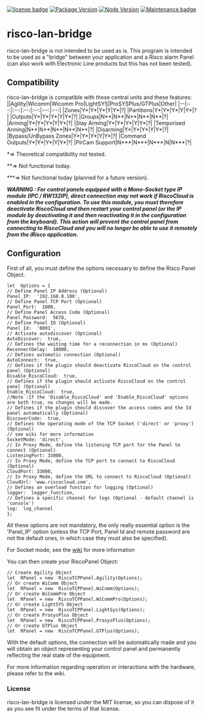 [![license badge](https://img.shields.io/badge/license-MIT-green.svg)](https://github.com/TJForc/risco-lan-bridge/blob/main/LICENSE)
[![Package Version](https://shields.io/npm/v/risco-lan-bridge/latest)](https://www.npmjs.com/package/risco-lan-bridge)
[![Node Version](https://shields.io/node/v/risco-lan-bridge)](https://www.npmjs.com/package/risco-lan-bridge)
[![Maintenance badge](https://shields.io/badge/maintenance-yes-green.svg)](https://github.com/TJForc/risco-lan-bridge/)



# risco-lan-bridge
risco-lan-bridge is not intended to be used as is.
This program is intended to be used as a "bridge" between your application and a Risco alarm Panel (can also work with Electronic Line products but this has not been tested).

## Compatibility
risco-lan-bridge is compatible with these central units and these features:
||Agility|Wicomm|Wicomm Pro|LightSYS|ProSYSPlus/GTPlus|Other|
|--|:--:|:--:|:--:|:--:|:--:|:--:|
|Zones|Y*|Y*|Y*|Y|Y*|?|
|Partitions|Y*|Y*|Y*|Y|Y*|?|
|Outputs|Y*|Y*|Y*|Y|Y*|?|
|Groups|N**|N**|N**|N**|N**|?|
|Arming|Y*|Y*|Y*|Y|Y*|?|
|Stay Arming|Y*|Y*|Y*|Y|Y*|?|
|Temporised Arming|N**|N**|N**|N**|N**|?|
|Disarming|Y*|Y*|Y*|Y|Y*|?|
|Bypass/UnBypass Zones|Y*|Y*|Y*|Y|Y*|?|
|Command Outputs|Y*|Y*|Y*|Y|Y*|?|
|PirCam Support|N***|N***|N***|N|N***|?|

*=> Theoretical compatibility not tested.

**=> Not functional today. 

***=> Not functional today (planned for a future version).

***WARNING : For control panels equipped with a Mono-Socket type IP module (IPC / RW132IP), direct connection may not work if RiscoCloud is enabled in the configuration.
To use this module, you must therefore deactivate RiscoCloud and then restart your control panel (or the IP module by deactivating it and then reactivating it in the configuration from the keyboard).
This action will prevent the control panel from connecting to RiscoCloud and you will no longer be able to use it remotely from the iRisco application.***


## Configuration
First of all, you must define the options necessary to define the Risco Panel Object.
```
let  Options = {
// Define Panel IP Address (Optional)
Panel_IP:  '192.168.0.100',
// Define Panel TCP Port (Optional)
Panel_Port:  1000,
// Define Panel Access Code (Optional)
Panel_Password:  5678,
// Define Panel ID (Optional)
Panel_Id:  '0001',
// Activate autodiscover (Optional)
AutoDiscover:  true,
// Defines the waiting time for a reconnection in ms (Optional)
ReconnectDelay:  10000,
// Defines automatic connection (Optional)
AutoConnect:  true,
// Defines if the plugin should deactivate RiscoCloud on the control panel (Optional)
Disable_RiscoCloud:  true,
// Defines if the plugin should activate RiscoCloud on the control panel (Optional)
Enable_RiscoCloud:  true,
//Note :If the 'Disable_RiscoCloud' and 'Enable_RiscoCloud' options are both true, no changes will be made.
// Defines if the plugin should discover the access codes and the Id panel automatically (Optional)
DiscoverCode:  true,
// Defines the operating mode of the TCP Socket ('direct' or 'proxy') (Optional)
// see wiki for more information
SocketMode: 'direct',
// In Proxy Mode, define the listening TCP port for the Panel to connect (Optional)
ListeningPort: 33000,
// In Proxy Mode, define the TCP port to connect to RiscoCloud (Optional)
CloudPort: 33000,
// In Proxy Mode, define the URL to connect to RiscoCloud (Optional)
CloudUrl: 'www.riscocloud.com',
// Defines an overload function for logging (Optional)
logger:  logger_function,
// Defines a specific channel for logs (Optional - default channel is 'console')
log:  log_channel
};
````
All these options are not mandatory, the only really essential option is the 'Panel_IP' option (unless the TCP Port, Panel Id and remote password are not the default ones, in which case they must also be specified).

For Socket mode, see the [wiki](https://github.com/TJForc/risco-lan-bridge/wiki/Socket-mode) for more information

You can then create your RiscoPanel Object:
```
// Create Agility Object
let  RPanel = new  RiscoTCPPanel.Agility(Options);
// Or create WiComm Object
let  RPanel = new  RiscoTCPPanel.WiComm(Options);
// Or create WiCommPro Object
let  RPanel = new  RiscoTCPPanel.WiCommPro(Options);
// Or create LightSYS Object
let  RPanel = new  RiscoTCPPanel.LightSys(Options);
// Or create ProsysPlus Object
let  RPanel = new  RiscoTCPPanel.ProsysPlus(Options);
// Or create GTPlus Object
let  RPanel = new  RiscoTCPPanel.GTPlus(Options);
```
With the default options, the connection will be automatically made and you will obtain an object representing your control panel and permanently reflecting the real state of the equipment.

For more information regarding operation or interactions with the hardware, please refer to the wiki.

### License
risco-lan-bridge is licensed under the MIT license, so you can dispose of it as you see fit under the terms of that license.
